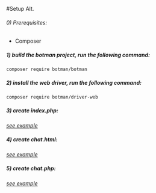 #Setup Alt.

###### 0) Prerequisites: 
- Composer

##### 1) build the botman project, run the following command:
`composer require botman/botman`

##### 2) install the web driver, run the following command:
`composer require botman/driver-web`

##### 3) create index.php:
*[see example](example/index.php)*

##### 4) create chat.html:
*[see example](example/chat.html)*

##### 5) create chat.php:
*[see example](example/chat.php)*
